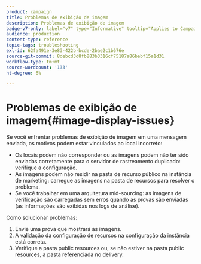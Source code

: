 ```yaml
---
product: campaign
title: Problemas de exibição de imagem
description: Problemas de exibição de imagem
badge-v7-only: label="v7" type="Informative" tooltip="Applies to Campaign Classic v7 only"
audience: production
content-type: reference
topic-tags: troubleshooting
exl-id: 62fa491e-3e83-422b-bcde-2bae2c1b676e
source-git-commit: 8debcd3d8fb883b3316cf75187a86bebf15a1d31
workflow-type: tm+mt
source-wordcount: '133'
ht-degree: 6%

---
```


# Problemas de exibição de imagem{#image-display-issues}



Se você enfrentar problemas de exibição de imagem em uma mensagem enviada, os motivos podem estar vinculados ao local incorreto:

* Os locais podem não corresponder ou as imagens podem não ter sido enviadas corretamente para o servidor de rastreamento duplicado: verifique a configuração.
* As imagens podem não residir na pasta de recurso público na instância de marketing: carregue as imagens na pasta de recursos para resolver o problema.
* Se você trabalhar em uma arquitetura mid-sourcing: as imagens de verificação são carregadas sem erros quando as provas são enviadas (as informações são exibidas nos logs de análise).

Como solucionar problemas:

1. Envie uma prova que mostrará as imagens.
1. A validação da configuração de recursos na configuração da instância está correta.
1. Verifique a pasta public resources ou, se não estiver na pasta public resources, a pasta referenciada no delivery.
